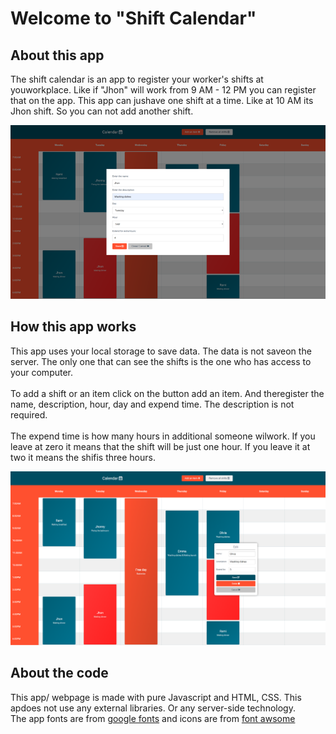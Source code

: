 <h1 class="text-center">Welcome to "Shift Calendar"</h1>
<h2>About this app <i class="fas fa-info-circle"></i></h2>
<div class="thick-line"></div>
<p>The shift calendar is an app to register your worker's shifts at youworkplace. Like if "Jhon" will work
  from 9 AM - 12 PM you can register that on the app. This app can jushave one shift at a time. Like at 10 AM
  its Jhon shift. So you can not add another shift.</p>
<img src="Images/Home-page-screenshot-1.png" alt="Webpage image" />
<h2>How this app works <i class="fas fa-question"></i></h2>
<div class="thick-line"></div>
<p>This app uses your local storage to save data. The data is not saveon the server. The only one that can see
  the shifts is the one who has access to your computer.<br> <br>
  To add a shift or an item click on the button add an item. And theregister the name, description, hour, day
  and expend time. The description is not required.
  <br><br>The expend time is how many hours in additional someone wilwork. If you leave at zero it means that
  the
  shift will be just one hour. If you leave it at two it means the shifis three hours.</p>
<img src="Images/Home-page-screenshot-2.png" alt="Webpage image" />
<h2>About the code <i class="fas fa-code"></i></h2>
<div class="thick-line"></div
<p>This app/ webpage is made with pure Javascript and HTML, CSS. This apdoes not use any external libraries.
Or any server-side technology.<br> The app fonts are from <a href="https://fonts.google.com/target="_blank">google fonts</a> and icons are from <a href="https://fontawesome.com/">font awsome</a>
